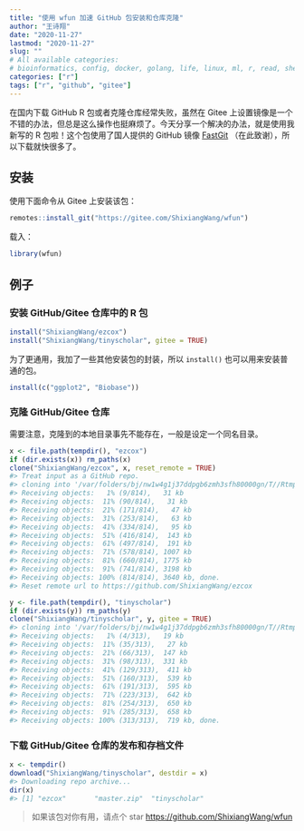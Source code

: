 ```yaml
---
title: "使用 wfun 加速 GitHub 包安装和仓库克隆"
author: "王诗翔"
date: "2020-11-27"
lastmod: "2020-11-27"
slug: ""
# All available categories:
# bioinformatics, config, docker, golang, life, linux, ml, r, read, shell, thinking
categories: ["r"]
tags: ["r", "github", "gitee"]
---
```


在国内下载 GitHub R 包或者克隆仓库经常失败，虽然在 Gitee 上设置镜像是一个不错的办法，但总是这么操作也挺麻烦了。今天分享一个解决的办法，就是使用我新写的 R 包啦！这个包使用了国人提供的 GitHub 镜像 [FastGit](https://doc.fastgit.org/zh-cn/guide.html) （在此致谢），所以下载就快很多了。

## 安装

使用下面命令从 Gitee 上安装该包：

``` r
remotes::install_git("https://gitee.com/ShixiangWang/wfun")
```

载入：

``` r
library(wfun)
```

## 例子

### 安装 GitHub/Gitee 仓库中的 R 包
``` r
install("ShixiangWang/ezcox")
install("ShixiangWang/tinyscholar", gitee = TRUE)
```

为了更通用，我加了一些其他安装包的封装，所以 `install()` 也可以用来安装普通的包。

``` r
install(c("ggplot2", "Biobase"))
```

### 克隆 GitHub/Gitee 仓库

需要注意，克隆到的本地目录事先不能存在，一般是设定一个同名目录。

``` r
x <- file.path(tempdir(), "ezcox")
if (dir.exists(x)) rm_paths(x)
clone("ShixiangWang/ezcox", x, reset_remote = TRUE)
#> Treat input as a GitHub repo.
#> cloning into '/var/folders/bj/nw1w4g1j37ddpgb6zmh3sfh80000gn/T//Rtmp0sCShM/ezcox'...
#> Receiving objects:   1% (9/814),   31 kb
#> Receiving objects:  11% (90/814),   31 kb
#> Receiving objects:  21% (171/814),   47 kb
#> Receiving objects:  31% (253/814),   63 kb
#> Receiving objects:  41% (334/814),   95 kb
#> Receiving objects:  51% (416/814),  143 kb
#> Receiving objects:  61% (497/814),  191 kb
#> Receiving objects:  71% (578/814), 1007 kb
#> Receiving objects:  81% (660/814), 1775 kb
#> Receiving objects:  91% (741/814), 3198 kb
#> Receiving objects: 100% (814/814), 3640 kb, done.
#> Reset remote url to https://github.com/ShixiangWang/ezcox

y <- file.path(tempdir(), "tinyscholar")
if (dir.exists(y)) rm_paths(y)
clone("ShixiangWang/tinyscholar", y, gitee = TRUE)
#> cloning into '/var/folders/bj/nw1w4g1j37ddpgb6zmh3sfh80000gn/T//Rtmp0sCShM/tinyscholar'...
#> Receiving objects:   1% (4/313),   19 kb
#> Receiving objects:  11% (35/313),   27 kb
#> Receiving objects:  21% (66/313),  147 kb
#> Receiving objects:  31% (98/313),  331 kb
#> Receiving objects:  41% (129/313),  411 kb
#> Receiving objects:  51% (160/313),  539 kb
#> Receiving objects:  61% (191/313),  595 kb
#> Receiving objects:  71% (223/313),  642 kb
#> Receiving objects:  81% (254/313),  650 kb
#> Receiving objects:  91% (285/313),  658 kb
#> Receiving objects: 100% (313/313),  719 kb, done.
```

### 下载 GitHub/Gitee 仓库的发布和存档文件

``` r
x <- tempdir()
download("ShixiangWang/tinyscholar", destdir = x)
#> Downloading repo archive...
dir(x)
#> [1] "ezcox"       "master.zip"  "tinyscholar"
```


> 如果该包对你有用，请点个 star <https://github.com/ShixiangWang/wfun>

